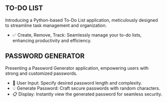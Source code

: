 
## TO-DO LIST
Introducing a Python-based To-Do List application, meticulously designed to streamline task management and organization.
- ✅ Create, Remove, Track: Seamlessly manage your to-do lists, enhancing productivity and efficiency.

## PASSWORD GENERATOR
Presenting a Password Generator application, empowering users with strong and customized passwords.
- 🔑 User Input: Specify desired password length and complexity.
- 💡 Generate Password: Craft secure passwords with random characters.
- 📋 Display: Instantly view the generated password for seamless security.

